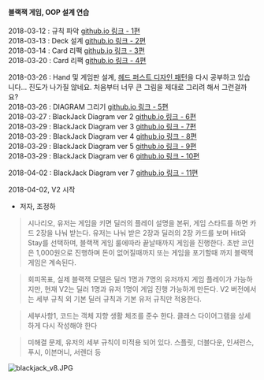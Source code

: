 #### 블랙잭 게임, OOP 설계 연습    
2018-03-12 : 규칙 파악 [github.io 링크 - 1편](https://jungha-cho.github.io/2018/03/12/%EA%B0%9D%EC%B2%B4%EC%A7%80%ED%96%A5%EC%84%A4%EA%B3%84-%EB%B8%94%EB%9E%99%EC%9E%AD(1)/)              
2018-03-13 : Deck 설계 [github.io 링크 - 2편](https://jungha-cho.github.io/2018/03/12/%EA%B0%9D%EC%B2%B4%EC%A7%80%ED%96%A5%EC%84%A4%EA%B3%84-%EB%B8%94%EB%9E%99%EC%9E%AD(2)/)               
2018-03-14 : Card 리팩 [github.io 링크 - 3편](https://jungha-cho.github.io/2018/03/14/%EA%B0%9D%EC%B2%B4%EC%A7%80%ED%96%A5%EC%84%A4%EA%B3%84-%EB%B8%94%EB%9E%99%EC%9E%AD(3)/)                 
2018-03-20 : Card 리팩 [github.io 링크 - 4편](https://jungha-cho.github.io/2018/03/20/%EA%B0%9D%EC%B2%B4%EC%A7%80%ED%96%A5%EC%84%A4%EA%B3%84-%EB%B8%94%EB%9E%99%EC%9E%AD(4)/)             

2018-03-26 : Hand 및 게임판 설계, [헤드 퍼스트 디자인 패턴](https://github.com/JungHa-Cho/HeadFirstDesignPattern)을 다시 공부하고 있습니다... 진도가 나가질 않네요. 처음부터 너무 큰 그림을 제대로 그리려 해서 그런걸까요?       
2018-03-26 : DIAGRAM 그리기 [github.io 링크 - 5편](https://jungha-cho.github.io/2018/03/26/%EA%B0%9D%EC%B2%B4%EC%A7%80%ED%96%A5%EC%84%A4%EA%B3%84-%EB%B8%94%EB%9E%99%EC%9E%AD(5)/)                      
2018-03-27 : BlackJack Diagram ver 2 [github.io 링크 - 6편](https://jungha-cho.github.io/2018/03/27/%EA%B0%9D%EC%B2%B4%EC%A7%80%ED%96%A5%EC%84%A4%EA%B3%84-%EB%B8%94%EB%9E%99%EC%9E%AD(6)/)                  
2018-03-29 : BlackJack Diagram ver 3 [github.io 링크 - 7편](https://jungha-cho.github.io/2018/03/29/%EA%B0%9D%EC%B2%B4%EC%A7%80%ED%96%A5%EC%84%A4%EA%B3%84-%EB%B8%94%EB%9E%99%EC%9E%AD(7)/)                 
2018-03-29 : BlackJack Diagram ver 4 [github.io 링크 - 8편](https://jungha-cho.github.io/2018/03/29/%EA%B0%9D%EC%B2%B4%EC%A7%80%ED%96%A5%EC%84%A4%EA%B3%84-%EB%B8%94%EB%9E%99%EC%9E%AD(8)/)                                 
2018-03-29 : BlackJack Diagram ver 5 [github.io 링크 - 9편](https://jungha-cho.github.io/2018/03/29/%EA%B0%9D%EC%B2%B4%EC%A7%80%ED%96%A5%EC%84%A4%EA%B3%84-%EB%B8%94%EB%9E%99%EC%9E%AD(9)/)                                                                     
2018-03-29 : BlackJack Diagram ver 6 [github.io 링크 - 10편](https://jungha-cho.github.io/2018/03/30/객체지향설계-블랙잭(10)/)                    

2018-04-02 : BlackJack Diagram ver 7 [github.io 링크 - 11편](https://jungha-cho.github.io/2018/04/01/%EA%B0%9D%EC%B2%B4%EC%A7%80%ED%96%A5%EC%84%A4%EA%B3%84-%EB%B8%94%EB%9E%99%EC%9E%AD(11)/)            


2018-04-02, V2 시작
- 저자, 조정하
> 시나리오, 유저는 게임을 키면 딜러의 플레이 설명을 본뒤, 게임 스타트를 하면 카드 2장을 나눠 받는다. 
> 유저는 나눠 받은 2장과 딜러의 2장 카드를 보며 Hit와 Stay를 선택하며, 블랙잭 게임 룰에따라 끝날때까지 게임을 진행한다. 
> 초반 코인은 1,000원으로 진행하며 돈이 없어질때까지 또는 게임을 포기할때 까지 블랙잭 게임은 계속된다.

> 회피목표, 실제 블랙잭 모델은 딜러 1명과 7명의 유저까지 게임 플레이가 가능하지만, 현재 V2는 딜러 1명과 유저 1명이 게임 진행 가능하게 만든다.
> V2 버전에서는 세부 규칙 외 기본 딜러 규칙과 기본 유저 규칙만 적용한다.

> 세부사항1, 코드는 객체 지향 생활 체조를 준수 한다.
> 클래스 다이어그램을 상세하게 다시 작성해야 한다

> 미해결 문제, 유저의 세부 규칙이 미적용 되어 있다. 스플릿, 더블다운, 인셔런스, 푸시, 이븐머니, 서렌더 등


![blackjack_v8.JPG](/image/blackjack_v8.JPG)